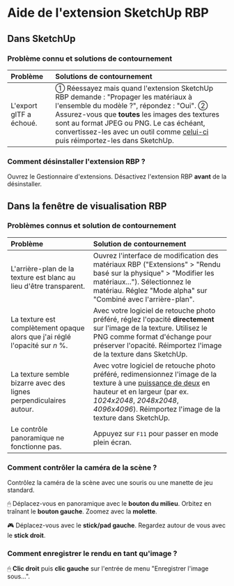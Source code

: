 
Aide de l'extension SketchUp RBP
================================

Dans SketchUp
-------------

### Problème connu et solutions de contournement

Problème | Solutions de contournement
:--- | :---
L'export glTF a échoué. | ① Réessayez mais quand l'extension SketchUp RBP demande : "Propager les matériaux à l'ensemble du modèle ?", répondez : "Oui". ② Assurez-vous que **toutes** les images des textures sont au format JPEG ou PNG. Le cas échéant, convertissez-les avec un outil comme [celui-ci](https://image.online-convert.com/fr/convertir-en-png) puis réimportez-les dans SketchUp.

### Comment désinstaller l'extension RBP ?

Ouvrez le Gestionnaire d'extensions. Désactivez l'extension RBP **avant** de la désinstaller.

Dans la fenêtre de visualisation RBP
------------------------------------

### Problèmes connus et solution de contournement

Problème | Solution de contournement
:--- | :---
L'arrière-plan de la texture est blanc au lieu d'être transparent. | Ouvrez l'interface de modification des matériaux RBP ("Extensions" > "Rendu basé sur la physique" > "Modifier les matériaux..."). Sélectionnez le matériau. Réglez "Mode alpha" sur "Combiné avec l'arrière-plan".
La texture est complètement opaque alors que j'ai réglé l'opacité sur *n* %. | Avec votre logiciel de retouche photo préféré, réglez l'opacité **directement** sur l'image de la texture. Utilisez le PNG comme format d'échange pour préserver l'opacité. Réimportez l'image de la texture dans SketchUp.
La texture semble bizarre avec des lignes perpendiculaires autour. | Avec votre logiciel de retouche photo préféré, redimensionnez l'image de la texture à une [puissance de deux](https://oeis.org/A000079/list) en hauteur et en largeur (par ex. *1024x2048*, *2048x2048*, *4096x4096*). Réimportez l'image de la texture dans SketchUp.
Le contrôle panoramique ne fonctionne pas. | Appuyez sur <kbd>F11</kbd> pour passer en mode plein écran.

### Comment contrôler la caméra de la scène ?

Contrôlez la caméra de la scène avec une souris ou une manette de jeu standard.

🖱 Déplacez-vous en panoramique avec le **bouton du milieu**. Orbitez en traînant le **bouton gauche**. Zoomez avec la **molette**.

🎮 Déplacez-vous avec le **stick/pad gauche**. Regardez autour de vous avec le **stick droit**.

### Comment enregistrer le rendu en tant qu'image ?

🖱 **Clic droit** puis **clic gauche** sur l'entrée de menu "Enregistrer l'image sous...".
